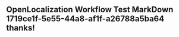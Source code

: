 <properties
ms.topic="hero-topic"
ms.test1="hero-topic"
ms.test2="test"/>

## OpenLocalization Workflow Test MarkDown 1719ce1f-5e55-44a8-af1f-a26788a5ba64 thanks!
